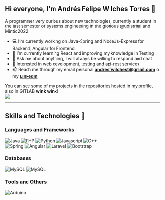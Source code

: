 ## Hi everyone, I'm Andr&eacute;s Felipe Wilches Torres  👋 

A programmer very curious about new technologies, currently a student in the last semester of systems engineering in the glorious [@udistrital](https://github.com/udistrital) and Mintic2022

- 💻 I’m currently working on Java-Spring and NodeJs-Express for Backend, Angular for Frontend
- 🌱 I’m currently learning React and improving my knowledge in Testing
- 💬 Ask me about anything, I will always be willing to respond and chat
- 👀 Interested in web development, testing and api-rest services
- 📫 Reach me through my email personal **andresfwilchest@gmail.com** o my [**Linkedln**](https://www.linkedin.com/in/andres-felipe-wilches-torres-7956b3190/)

You can see some of my projects in the repositories hosted in my profile, also in GITLAB **wink wink**!
<br>
![](https://gitlab.com/AndresFWilT)
***

## Skills and Technologies 🔧

### Languages and Frameworks
<img alt="Java" src="https://img.shields.io/badge/java%20-%23DC322F.svg?&style=for-the-badge&logo=java&logoColor=white"/> <img alt="PHP" src="https://img.shields.io/badge/PHP-%23563D7C.svg?&style=for-the-badge&logo=php&logoColor=white"/> <img alt="Python" src="https://img.shields.io/badge/Python-%2300599C.svg?&style=for-the-badge&logo=python&logoColor=yellow"/> <img alt="Javascript" src="https://img.shields.io/badge/javascript%20-%23323330.svg?&style=for-the-badge&logo=javascript&logoColor=yellow"/> <img alt="C++" src="https://img.shields.io/badge/C++%20-%2300599C.svg?&style=for-the-badge&logo=c%2B%2B&logoColor=white"/> 
<br>
<img alt="Spring" src="https://img.shields.io/badge/Spring%20-%236DB33F.svg?&style=for-the-badge&logo=spring&logoColor=white"/> <img alt="Angular" src="https://img.shields.io/badge/Angular%20-%23DD0031.svg?&style=for-the-badge&logo=angular&logoColor=white"/> <img alt="Laravel" src="https://img.shields.io/badge/laravel-%23DC322F.svg?&style=for-the-badge&logo=laravel&logoColor=black"/>  <img alt="Bootstrap" src="https://img.shields.io/badge/bootstrap%20-%23563D7C.svg?&style=for-the-badge&logo=bootstrap&logoColor=white"/> 

### Databases 
<img alt="MySQL" src="https://img.shields.io/badge/mysql-%230175C2.svg?&style=for-the-badge&logo=mysql&logoColor=white"/> <img alt="MySQL" src="https://img.shields.io/badge/PostgreSQL-%fdfefe.svg?&style=for-the-badge&logo=PostgreSQL&logoColor=black"/>

### Tools and Others
 <img alt="Arduino" src ="https://img.shields.io/badge/Arduino%20-%23000000.svg?&style=for-the-badge&logo=arduino&logoColor=blue" />
